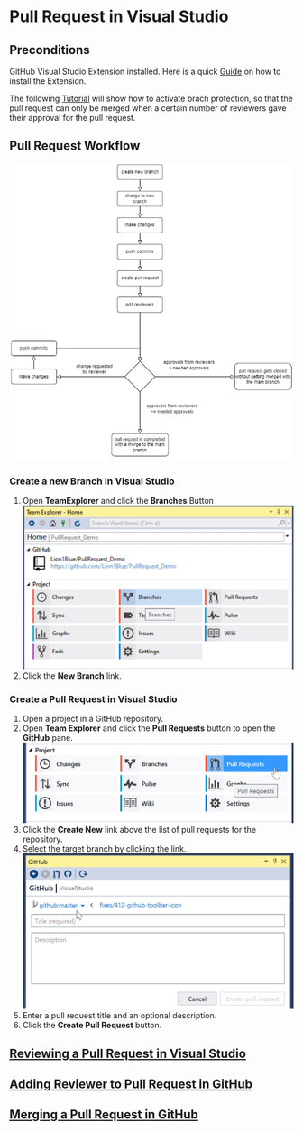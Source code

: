 # Pull Request in Visual Studio

## Preconditions

GitHub Visual Studio Extension installed. Here is a quick [Guide](https://github.com/github/VisualStudio/blob/master/docs/getting-started/installing-github-for-visual-studio.md) on how to install the Extension.

The following [Tutorial](https://github.blog/2018-03-23-require-multiple-reviewers/#:~:text=To%20require%20multiple%20reviewers%20for,pull%20request%20to%20that%20branch.) will show how to activate brach protection, so that the pull request can only be merged when a certain number of reviewers gave their approval for the pull request.

## Pull Request Workflow

<p align="center">
  <img src="Doc/PullRequest_Flowchart.drawio.png" />
</p>

### Create a new Branch in Visual Studio

1. Open **TeamExplorer** and click the **Branches** Button
![Team-Explorer-Branches](Doc/Team-Explorer-Branches.png)
3. Click the **New Branch** link.

### Create a Pull Request in Visual Studio

1. Open a project in a GitHub repository.
2. Open **Team Explorer** and click the **Pull Requests** button to open the **GitHub** pane.
![Location of the pull requests button in the Team Explorer pane](Doc/pull-requests-button2.png)
3. Click the **Create New** link above the list of pull requests for the repository.
4. Select the target branch by clicking the link.
![The pull request creation form in the GitHub pane](Doc/pr-create.png)
5. Enter a pull request title and an optional description.
6. Click the **Create Pull Request** button.

## [Reviewing a Pull Request in Visual Studio](https://github.com/github/VisualStudio/blob/master/docs/using/reviewing-a-pull-request-in-visual-studio.md)

## [Adding Reviewer to Pull Request in GitHub](https://docs.github.com/en/pull-requests/collaborating-with-pull-requests/proposing-changes-to-your-work-with-pull-requests/requesting-a-pull-request-review)

## [Merging a Pull Request in GitHub](https://docs.github.com/en/pull-requests/collaborating-with-pull-requests/incorporating-changes-from-a-pull-request/merging-a-pull-request)
